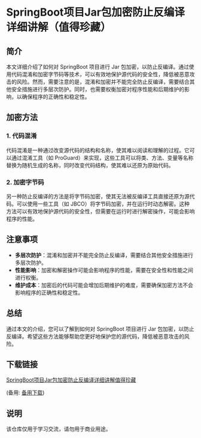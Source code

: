 # SpringBoot项目Jar包加密防止反编译详细讲解（值得珍藏）

## 简介
本文详细介绍了如何对 SpringBoot 项目进行 Jar 包加密，以防止反编译。通过使用代码混淆和加密字节码等技术，可以有效地保护源代码的安全性，降低被恶意攻击的风险。然而，需要注意的是，混淆和加密并不能完全防止反编译，需要结合其他安全措施进行多层次防护。同时，也需要权衡加密对程序性能和后期维护的影响，以确保程序的正确性和稳定性。

## 加密方法

### 1. 代码混淆
代码混淆是一种通过改变源代码的结构和名称，使其难以阅读和理解的过程。它可以通过混淆工具（如 ProGuard）来实现，这些工具可以将类、方法、变量等名称替换为随机生成的名称，同时改变代码结构，使其难以还原为原始代码。

### 2. 加密字节码
另一种防止反编译的方法是将字节码加密，使其无法被反编译工具直接还原为源代码。可以使用一些工具（如 JBCO）将字节码加密，并在运行时动态解密。这种方法可以有效地保护源代码的安全性，但需要在运行时进行解密操作，可能会影响程序的性能。

## 注意事项
- **多层次防护**：混淆和加密并不能完全防止反编译，需要结合其他安全措施进行多层次防护。
- **性能影响**：加密和解密操作可能会影响程序的性能，需要在安全性和性能之间进行权衡。
- **维护成本**：加密后的代码可能会增加后期维护的难度，需要确保加密方法不会影响程序的正确性和稳定性。

## 总结
通过本文的介绍，您可以了解到如何对 SpringBoot 项目进行 Jar 包加密，以防止反编译。希望这些方法能够帮助您更好地保护您的源代码，降低被恶意攻击的风险。

## 下载链接
[SpringBoot项目Jar包加密防止反编译详细讲解值得珍藏](https://pan.quark.cn/s/76ef854c81c9) 

(备用: [备用下载](https://pan.baidu.com/s/1o6tJ7v-P6MvreAt8AEuSew?pwd=1234))

## 说明

该仓库仅用于学习交流，请勿用于商业用途。
